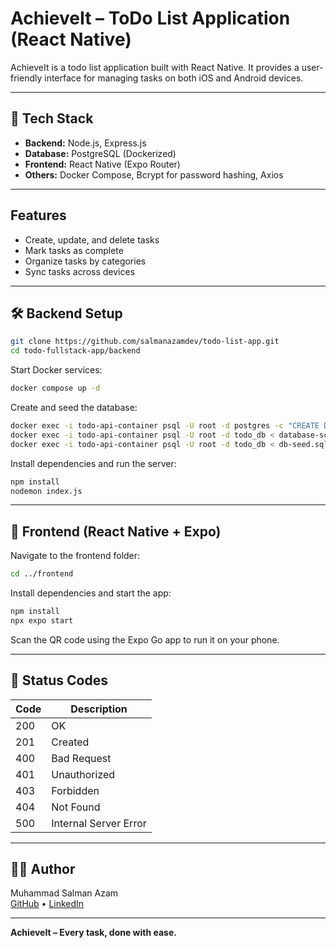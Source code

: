 # AchieveIt – ToDo List Application (React Native)

AchieveIt is a todo list application built with React Native. It provides a user-friendly interface for managing tasks on both iOS and Android devices.

---

## 🚀 Tech Stack

- **Backend:** Node.js, Express.js
- **Database:** PostgreSQL (Dockerized)
- **Frontend:** React Native (Expo Router)
- **Others:** Docker Compose, Bcrypt for password hashing, Axios

---

## Features

- Create, update, and delete tasks
- Mark tasks as complete
- Organize tasks by categories
- Sync tasks across devices

---

## 🛠️ Backend Setup

```sh
git clone https://github.com/salmanazamdev/todo-list-app.git
cd todo-fullstack-app/backend
```

Start Docker services:
```sh
docker compose up -d
```

Create and seed the database:
```sh
docker exec -i todo-api-container psql -U root -d postgres -c "CREATE DATABASE todo_db;"
docker exec -i todo-api-container psql -U root -d todo_db < database-schema.sql
docker exec -i todo-api-container psql -U root -d todo_db < db-seed.sql
```

Install dependencies and run the server:
```sh
npm install
nodemon index.js
```

---

## 📱 Frontend (React Native + Expo)

Navigate to the frontend folder:
```sh
cd ../frontend
```

Install dependencies and start the app:
```sh
npm install
npx expo start
```

Scan the QR code using the Expo Go app to run it on your phone.

---

## 🔐 Status Codes

| Code | Description              |
|------|--------------------------|
| 200  | OK                       |
| 201  | Created                  |
| 400  | Bad Request              |
| 401  | Unauthorized             |
| 403  | Forbidden                |
| 404  | Not Found                |
| 500  | Internal Server Error    |

---

## 👨‍💻 Author

Muhammad Salman Azam  
[GitHub](https://github.com/salmanazamdev) • [LinkedIn](linkedin.com/in/salmanazamdev)

---

**AchieveIt – Every task, done with ease.**